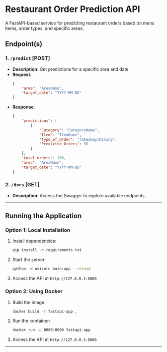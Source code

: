 # Restaurant Order Prediction API

A FastAPI-based service for predicting restaurant orders based on menu items, order types, and specific areas.

## Endpoint(s)
### 1. `/predict` [POST]
- **Description**: Get predictions for a specific area and date.
- **Request**:
  ```json
  {
      "area": "AreaName",
      "target_date": "YYYY-MM-DD"
  }
  ```
- **Response**:
  ```json
  {
      "predictions": [
          {
              "Category": "CategoryName",
              "Item": "ItemName",
              "Type_of_Order": "Takeaway/Dining",
              "Predicted_Orders": 50
          }
      ],
      "total_orders": 100,
      "area": "AreaName",
      "target_date": "YYYY-MM-DD"
  }
  ```

### 2. `/docs` [GET]
- **Description**: Access the Swagger to explore available endpoints.


---

## Running the Application

### Option 1: Local Installation
1. Install dependencies:
    ```bash
    pip install -r requirements.txt
    ```
2. Start the server:
    ```bash
    python -m uvicorn main:app --reload
    ```
3. Access the API at `http://127.0.0.1:8000`

### Option 2: Using Docker
1. Build the image:
    ```bash
    docker build -t fastapi-app .
    ```
2. Run the container:
    ```bash
    docker run -p 8000:8000 fastapi-app
    ```
3. Access the API at `http://127.0.0.1:8000`

---